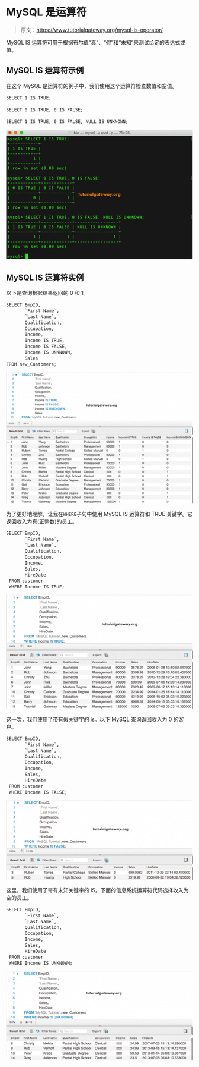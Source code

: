 # MySQL 是运算符

> 原文：<https://www.tutorialgateway.org/mysql-is-operator/>

MySQL IS 运算符可用于根据布尔值“真”、“假”和“未知”来测试给定的表达式或值。

## MySQL IS 运算符示例

在这个 MySQL 是运算符的例子中，我们使用这个运算符检查数值和空值。

```
SELECT 1 IS TRUE;

SELECT 0 IS TRUE, 0 IS FALSE;

SELECT 1 IS TRUE, 0 IS FALSE, NULL IS UNKNOWN;
```

![MySQL IS 1](img/09d486dd56c37da111a8c81af6bc14d1.png)

## MySQL IS 运算符实例

以下是查询根据结果返回的 0 和 1。

```
SELECT EmpID, 
       `First Name`,
       `Last Name`,
       Qualification,
       Occupation,
       Income,
       Income IS TRUE,
       Income IS FALSE,
       Income IS UNKNOWN,
       Sales
FROM new_Customers;    
```

![MySQL IS Operator 3](img/06aba86973b32ddabf579e180cad14e9.png)

为了更好地理解，让我在`WHERE`子句中使用 MySQL IS 运算符和 TRUE 关键字。它返回收入为真(正整数)的员工。

```
SELECT EmpID, 
       `First Name`,
       `Last Name`,
       Qualification,
       Occupation,
       Income,
       Sales,
       HireDate
 FROM customer
 WHERE Income IS TRUE;
```

![MySQL IS Operator 4](img/34c47566de5091a95e6d01accd50d80e.png)

这一次，我们使用了带有假关键字的 is。以下 [MySQL](https://www.tutorialgateway.org/mysql-tutorial/) 查询返回收入为 0 的客户。

```
SELECT EmpID, 
       `First Name`,
       `Last Name`,
       Qualification,
       Occupation,
       Income,
       Sales,
       HireDate
 FROM customer
 WHERE Income IS FALSE;
```

![MySQL IS Operator 5](img/7ad36d60f1bb25b16d09ff36ed76f2f7.png)

这里，我们使用了带有未知关键字的 IS。下面的信息系统运算符代码选择收入为空的员工。

```
SELECT EmpID, 
       `First Name`,
       `Last Name`,
       Qualification,
       Occupation,
       Income,
       Sales,
       HireDate
 FROM customer
 WHERE Income IS UNKNOWN;
```

![MySQL IS Operator 6](img/a79bbd99673f62177d7c9e09faaaaf7a.png)